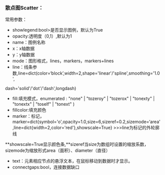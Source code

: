 ### 散点图Scatter：

常用参数：

* showlegend:bool&gt;是否显示图例，默认为True
* opacity:透明度（0,1）,默认为1
* name：图例名称
* x：x轴数据
* y：y轴数据
* mode：图形格式，lines，markers，markers+lines
* line：线条参数,line=dict\(color=‘block’,width=2,shape='linear'/'spline',smoothing='1.0',

dash='solid'/'dot'/'dash',longdash\)

* fill:填充模式，enumerated : "none" \| "tozeroy" \| "tozerox" \| "tonexty" \| "tonextx" \| "toself" \| "tonext" \) 
* fillcolor:填充颜色
* marker：标记，marker=dict{symbol='o',opacity=1.0,size=6,sizeref=0.2,sizemode=‘area',line=dict{width=2,color='red'},showscale=True} &gt;&gt;&gt;line为标记的外轮廓线

**showscale=True显示颜色条,**sizeref当size为数组时设置的缩放系数，sizemode为缩放形式area（面积）、diameter（直径）

* text：元素相应节点的悬浮文本，在鼠标移动到数据时才显示。
* connectgaps:bool，连接数据缺口



